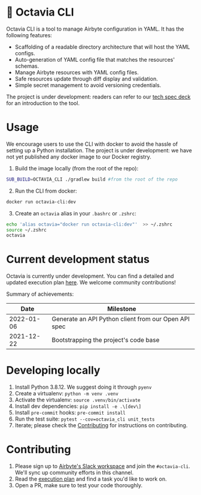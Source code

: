 # 🐙 Octavia CLI

Octavia CLI is a tool to manage Airbyte configuration in YAML.
It has the following features:
* Scaffolding of a readable directory architecture that will host the YAML configs.
* Auto-generation of YAML config file that matches the resources' schemas.
* Manage Airbyte resources with YAML config files.
* Safe resources update through diff display and validation.
* Simple secret management to avoid versioning credentials.

The project is under development: readers can refer to our [tech spec deck](https://docs.google.com/presentation/d/10RjkCzBiVhCivnjSh63icYI7wG6S0N0ZIErEIsmXTqM/edit?usp=sharing) for an introduction to the tool.

# Usage
We encourage users to use the CLI with docker to avoid the hassle of setting up a Python installation. 
The project is under development: we have not yet published any docker image to our Docker registry.

1. Build the image locally (from the root of the repo):
```bash
SUB_BUILD=OCTAVIA_CLI ./gradlew build #from the root of the repo
```
2. Run the CLI from docker:
```bash
docker run octavia-cli:dev 
````
3. Create an `octavia` alias in your `.bashrc` or `.zshrc`: 
````bash
echo 'alias octavia="docker run octavia-cli:dev"'  >> ~/.zshrc
source ~/.zshrc
octavia
````

# Current development status
Octavia is currently under development. 
You can find a detailed and updated execution plan [here](https://docs.google.com/spreadsheets/d/1weB9nf0Zx3IR_QvpkxtjBAzyfGb7B0PWpsVt6iMB5Us/edit#gid=0).
We welcome community contributions!

Summary of achievements:

| Date       | Milestone                           |
|------------|-------------------------------------|
| 2022-01-06 | Generate an API Python client from our Open API spec |
| 2021-12-22 | Bootstrapping the project's code base |

# Developing locally
1. Install Python 3.8.12. We suggest doing it through `pyenv`
2. Create a virtualenv: `python -m venv .venv`
3. Activate the virtualenv: `source .venv/bin/activate`
4. Install dev dependencies: `pip install -e .\[dev\]`
5. Install `pre-commit` hooks: `pre-commit install`
6. Run the test suite: `pytest --cov=octavia_cli unit_tests`
7. Iterate; please check the [Contributing](#contributing) for instructions on contributing.

# Contributing
1. Please sign up to [Airbyte's Slack workspace](https://slack.airbyte.io/) and join the `#octavia-cli`. We'll sync up community efforts in this channel.
2. Read the [execution plan](https://docs.google.com/spreadsheets/d/1weB9nf0Zx3IR_QvpkxtjBAzyfGb7B0PWpsVt6iMB5Us/edit#gid=0) and find a task you'd like to work on.
3. Open a PR, make sure to test your code thoroughly. 